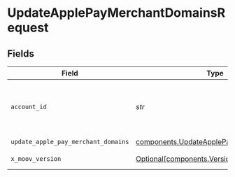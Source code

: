 # UpdateApplePayMerchantDomainsRequest


## Fields

| Field                                                                                                | Type                                                                                                 | Required                                                                                             | Description                                                                                          |
| ---------------------------------------------------------------------------------------------------- | ---------------------------------------------------------------------------------------------------- | ---------------------------------------------------------------------------------------------------- | ---------------------------------------------------------------------------------------------------- |
| `account_id`                                                                                         | *str*                                                                                                | :heavy_check_mark:                                                                                   | ID of the Moov account representing the merchant.                                                    |
| `update_apple_pay_merchant_domains`                                                                  | [components.UpdateApplePayMerchantDomains](../../models/components/updateapplepaymerchantdomains.md) | :heavy_check_mark:                                                                                   | N/A                                                                                                  |
| `x_moov_version`                                                                                     | [Optional[components.Versions]](../../models/components/versions.md)                                 | :heavy_minus_sign:                                                                                   | Specify an API version.                                                                              |